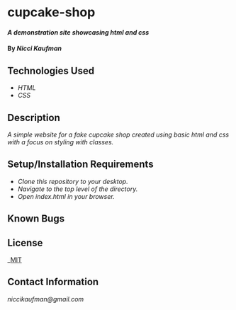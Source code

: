 # cupcake-shop

#### _A demonstration site showcasing html and css_

#### By _**Nicci Kaufman**_

## Technologies Used

* _HTML_
* _CSS_

## Description

_A simple website for a fake cupcake shop created using basic html and css with a focus on styling with classes._

## Setup/Installation Requirements

* _Clone this repository to your desktop._
* _Navigate to the top level of the directory._
* _Open index.html in your browser._

## Known Bugs



## License

_[MIT](https://en.wikipedia.org/wiki/MIT_License)

## Contact Information

_niccikaufman@gmail.com_